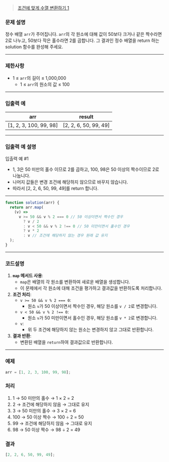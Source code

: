 > [조건에 맞게 수열 변환하기 1](https://school.programmers.co.kr/learn/courses/30/lessons/181882)

### **문제 설명**

정수 배열 `arr`가 주어집니다. `arr`의 각 원소에 대해 값이 50보다 크거나 같은 짝수라면 2로 나누고, 50보다 작은 홀수라면 2를 곱합니다. 그 결과인 정수 배열을 return 하는 solution 함수를 완성해 주세요.

---

### 제한사항

- 1 ≤ `arr`의 길이 ≤ 1,000,000
  - 1 ≤ `arr`의 원소의 값 ≤ 100

---

### 입출력 예

| arr                    | result                |
| ---------------------- | --------------------- |
| [1, 2, 3, 100, 99, 98] | [2, 2, 6, 50, 99, 49] |

---

### 입출력 예 설명

입출력 예 #1

- 1, 3은 50 미만의 홀수 이므로 2를 곱하고, 100, 98은 50 이상의 짝수이므로 2로 나눕니다.
- 나머지 값들은 변경 조건에 해당하지 않으므로 바꾸지 않습니다.
- 따라서 [2, 2, 6, 50, 99, 49]를 return 합니다.

---

```jsx
function solution(arr) {
  return arr.map(
    (v) =>
      v >= 50 && v % 2 === 0 // 50 이상이면서 짝수인 경우
        ? v / 2
        : v < 50 && v % 2 !== 0 // 50 미만이면서 홀수인 경우
        ? v * 2
        : v // 조건에 해당하지 않는 경우 원래 값 유지
  );
}
```

---

### 코드설명

1. **`map` 메서드 사용**:
   - `map`은 배열의 각 원소를 변환하여 새로운 배열을 생성합니다.
   - 이 문제에서 각 원소에 대해 조건을 평가하고 결과값을 반환하도록 처리합니다.
2. **조건 처리**:
   - `v >= 50 && v % 2 === 0`:
     - 원소 `v`가 50 이상이면서 짝수인 경우, 해당 원소를 `v / 2`로 변경합니다.
   - `v < 50 && v % 2 !== 0`:
     - 원소 `v`가 50 미만이면서 홀수인 경우, 해당 원소를 `v * 2`로 변경합니다.
   - `v`:
     - 위 두 조건에 해당하지 않는 원소는 변경하지 않고 그대로 반환합니다.
3. **결과 반환**:
   - 변환된 배열을 `return`하여 결과값으로 반환합니다.

---

### 예제

```jsx
arr = [1, 2, 3, 100, 99, 98];
```

### 처리

1. 1 → 50 미만의 홀수 → 1 × 2 = 2
2. 2 → 조건에 해당하지 않음 → 그대로 유지
3. 3 → 50 미만의 홀수 → 3 × 2 = 6
4. 100 → 50 이상 짝수 → 100 ÷ 2 = 50
5. 99 → 조건에 해당하지 않음 → 그대로 유지
6. 98 → 50 이상 짝수 → 98 ÷ 2 = 49

### 결과

```jsx
[2, 2, 6, 50, 99, 49];
```
